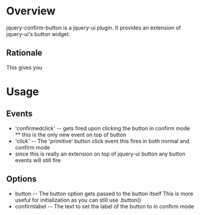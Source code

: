 
Overview
========

jquery-confirm-button is a jquery-ui plugin.  It provides an extension
of jquery-ui's button widget.


Rationale
---------

This gives you



Usage
=====


Events
------

* 'confirmedclick' -- gets fired upon clicking the button in confirm mode
** this is the only new event on top of button
* 'click' -- The 'primitive' button click event this fires in both normal and confirm mode
* since this is really an extension on top of jquery-ui button any button events will still fire 


Options
-------

* button -- The button option gets passed to the button itself This is more useful for initialization as you can still use .button()
* confirmlabel -- The text to set the label of the button to in confirm
  mode



